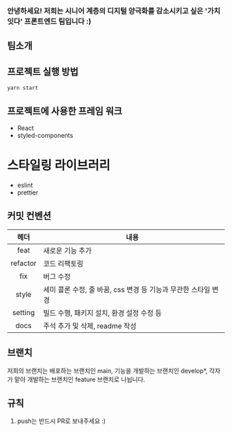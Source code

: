 ### 안녕하세요! 저희는 시니어 계층의 디지털 양극화를 감소시키고 싶은 '가치잇다' 프론트엔드 팀입니다 :)  
## 팀소개


## 프로젝트 실행 방법  
```
yarn start
```   

## 프로젝트에 사용한 프레임 워크   
- React   
- styled-components   
# 스타일링 라이브러리  
- eslint  
- prettier

   
## 커밋 컨벤션   
|헤더| 내용|   
|:-----:|------|   
|feat| 새로운 기능 추가|   
|refactor |코드 리팩토링|   
|fix |버그 수정|   
|style |세미 콜론 수정, 줄 바꿈, css 변경 등 기능과 무관한 스타일 변경|   
|setting |빌드 수행, 패키지 설치, 환경 설정 수정 등|   
|docs |주석 추가 및 삭제, readme 작성|   

## 브랜치   
저희의 브랜치는 배포하는 브랜치인 main, 기능을 개발하는 브랜치인 develop*, 각자가 맡아 개발하는 브랜치인 feature 브랜치로 나뉩니다.   
  

## 규칙   
1. push는 반드시 PR로 보내주세요 :)
